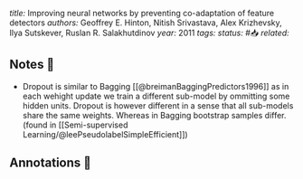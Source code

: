 *title:* Improving neural networks by preventing co-adaptation of feature detectors
*authors:* Geoffrey E. Hinton, Nitish Srivastava, Alex Krizhevsky, Ilya Sutskever, Ruslan R. Salakhutdinov
*year:* 2011
*tags:* 
*status:* #📥
*related:*

## Notes 📍

- Dropout is similar to Bagging [[@breimanBaggingPredictors1996]] as in each wehight update we train a different sub-model by ommitting some hidden units. Dropout is however different in a sense that all sub-models share the same weights. Whereas in Bagging bootstrap samples differ. (found in [[Semi-supervised Learning/@leePseudolabelSimpleEfficient]])


## Annotations 📖